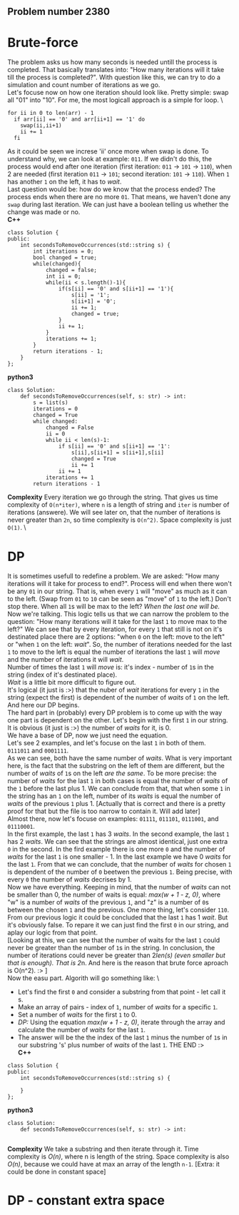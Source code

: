 ## Problem number 2380

# Brute-force

The problem asks us how many seconds is needed untill the process is completed. That basically translates into: "How many iterations will it take till the process is completed?". With question like this, we can try to do a simulation and count number of iterations as we go. \
Let's focuse now on how one iteration should look like. Pretty simple: swap all "01" into "10". For me, the most logicall approach is a simple for loop. \
```
for ii in 0 to len(arr) - 1
  if arr[ii] == '0' and arr[ii+1] == '1' do
    swap(ii,ii+1)
    ii += 1
  fi
```
As it could be seen we increse 'ii' once more when swap is done. To understand why, we can look at example: `011`. If we didn't do this, the process would end after one iteration (first iteration: `011` -> `101` -> `110`), when 2 are needed (first iteration `011` -> `101`; second iteration: `101` -> `110`). When `1` has another `1` on the left, it has to *wait*. \
Last question would be: how do we know that the process ended? The process ends when there are no more `01`. That means, we haven't done any `swap` during last iteration. We can just have a boolean telling us whether the change was made or no. \
**C++**
```
class Solution {
public:
    int secondsToRemoveOccurrences(std::string s) {
        int iterations = 0;
        bool changed = true;
        while(changed){
            changed = false;
            int ii = 0;
            while(ii < s.length()-1){
                if(s[ii] == '0' and s[ii+1] == '1'){
                    s[ii] = '1';
                    s[ii+1] = '0';
                    ii += 1;
                    changed = true;
                }
                ii += 1;
            }
            iterations += 1;
        }
        return iterations - 1;
    }
};
```
**python3**
```
class Solution:
    def secondsToRemoveOccurrences(self, s: str) -> int:
        s = list(s)
        iterations = 0
        changed = True
        while changed:
            changed = False
            ii = 0
            while ii < len(s)-1:
                if s[ii] == '0' and s[ii+1] == '1':
                    s[ii],s[ii+1] = s[ii+1],s[ii]
                    changed = True
                    ii += 1
                ii += 1
            iterations += 1
        return iterations - 1
```
**Complexity**
Every iteration we go through the string. That gives us time complexity of `O(n*iter)`, where `n` is a length of string and `iter` is number of iterations (answere). We will see later on, that the number of iterations is never greater than `2n`, so time complexity is `O(n^2)`.
Space complexity is just `O(1)`. \

# DP

It is sometimes usefull to redefine a problem. We are asked: "How many iterations will it take for process to end?". Process will end when there won't be any `01` in our string. That is, when every `1` will "move" as much as it can to the left. (Swap from `01` to `10` can be seen as "move" of `1` to the left.) Don't stop there. When all `1`s will be max to the left? *When the last one will be.* \
Now we're talking. This logic tells us that we can narrow the problem to the question: "How many iterations will it take for the last `1` to move max to the left?"
We can see that by every iteration, for every `1` that still is not on it's destinated place there are 2 options: "when `0` on the left: move to the left" or "when `1` on the left: *wait*". So, the number of iterations needed for the last `1` to move to the left is equal the number of iterations the last `1` will *move* and the number of iterations it will *wait*. \
Number of times the last `1` will *move* is: it's index - number of `1`s in the string (index of it's destinated place). \
*Wait* is a little bit more difficult to figure out. \
It's logical (it just is :>) that the nuber of *wait* iterations for every `1` in the string (expect the first) is dependent of the number of *waits* of `1` on the left. And here our DP begins. \
The hard part in (probably) every DP problem is to come up with the way one part is dependent on the other. Let's begin with the first `1` in our string. It is obvious (it just is :>) the number of *waits* for it, is 0. \
We have a base of DP, now we just need the equation. \
Let's see 2 examples, and let's focuse on the last `1` in both of them. \
`0111011` and `0001111`. \
As we can see, both have the same number of *waits*. What is very important here, is the fact that the substring on the left of them are different, but the number of *waits* of `1`s on the left *are the same*. To be more precise: the number of *waits* for the last `1` in both cases is equal the number of *waits* of the `1` before the last plus 1. We can conclude from that, that when some `1` in the string has an `1` on the left, number of its *waits* is equal the number of *waits* of the previous `1` plus 1.
[Actually that is correct and there is a pretty proof for that but the file is too narrow to contain it. Will add later] \
Almost there, now let's focuse on examples: `01111`, `011101`, `0111001`, and `01110001`. \
In the first example, the last `1` has 3 *waits*. In the second example, the last `1` has 2 *waits*. We can see that the strings are almost identical, just one extra `0` in the second. In the fird example there is one more `0` and the number of *waits* for the last `1` is one smaller - 1. In the last example we have 0 *waits* for the last `1`. From that we can conclude, that the number of *waits* for chosen `1` is dependent of the number of `0` beetwen the previous `1`. Being precise, with every `0` the number of *waits* decrises by 1. \
Now we have everything. Keeping in mind, that the number of *waits* can not be smaller than 0, the number of waits is equal:
*max(w + 1 - z, 0)*, where "w" is a number of *waits* of the previous `1`, and "z" is a number of `0`s between the chosen `1` and the previous.
One more thing, let's consider `110`. From our previous logic it could be concluded that the last `1` has 1 *wait*. But it's obviously false. To repare it we can just find the first `0` in our string, and aplay our logic from that point. \
[Looking at this, we can see that the number of waits for the last `1` could never be greater than the number of `1`s in the string. In conclusion, the number of iterations could never be greater than 2*len(s) (even smaller but that is enough). That is 2*n. And here is the reason that brute force aproach is O(n^2). :> ] \
Now the easu part. Algorith will go something like: \
- Let's find the first `0` and consider a substring from that point - let call it s.
- Make an array of pairs - index of `1`, number of *waits* for a specific `1`.
- Set a number of *waits* for the first `1` to 0.
- *DP:* Using the equation *max(w + 1 - z, 0)*, iterate through the array and calculate the number of *waits* for the last `1`.
- The answer will be the the index of the last `1` minus the number of `1`s in our substring 's' plus number of *waits* of the last `1`.
THE END :> \
**C++**
```
class Solution {
public:
    int secondsToRemoveOccurrences(std::string s) {
        
    }
};
```
**python3**
```
class Solution:
    def secondsToRemoveOccurrences(self, s: str) -> int:
        
```
**Complexity**
We take a substring and then iterate through it. Time complexity is *O(n)*, where n is length of the string.
Space complexity is also *O(n)*, because we could have at max an array of the length `n-1`.
[Extra: it could be done in constant space]

# DP - constant extra space
